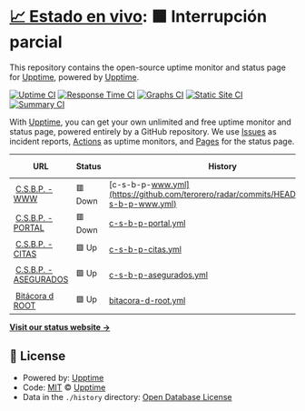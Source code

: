 # [📈 Estado en vivo](https://demo.upptime.js.org): <!--live status--> **🟧 Interrupción parcial**

This repository contains the open-source uptime monitor and status page for [Upptime](https://upptime.js.org), powered by [Upptime](https://github.com/upptime/upptime).

[![Uptime CI](https://github.com/terorero/radar/workflows/Uptime%20CI/badge.svg)](https://github.com/terorero/radar/actions?query=workflow%3A%22Uptime+CI%22)
[![Response Time CI](https://github.com/terorero/radar/workflows/Response%20Time%20CI/badge.svg)](https://github.com/terorero/radar/actions?query=workflow%3A%22Response+Time+CI%22)
[![Graphs CI](https://github.com/terorero/radar/workflows/Graphs%20CI/badge.svg)](https://github.com/terorero/radar/actions?query=workflow%3A%22Graphs+CI%22)
[![Static Site CI](https://github.com/terorero/radar/workflows/Static%20Site%20CI/badge.svg)](https://github.com/terorero/radar/actions?query=workflow%3A%22Static+Site+CI%22)
[![Summary CI](https://github.com/terorero/radar/workflows/Summary%20CI/badge.svg)](https://github.com/terorero/radar/actions?query=workflow%3A%22Summary+CI%22)

With [Upptime](https://upptime.js.org), you can get your own unlimited and free uptime monitor and status page, powered entirely by a GitHub repository. We use [Issues](https://github.com/upptime/upptime/issues) as incident reports, [Actions](https://github.com/terorero/radar/actions) as uptime monitors, and [Pages](https://demo.upptime.js.org) for the status page.

<!--start: status pages-->
<!-- This summary is generated by Upptime (https://github.com/upptime/upptime) -->
<!-- Do not edit this manually, your changes will be overwritten -->
<!-- prettier-ignore -->
| URL | Status | History | Response Time | Uptime |
| --- | ------ | ------- | ------------- | ------ |
| <img alt="" src="https://asegurados.csbp.com.bo/assets/img/favicon/favicon.png" height="13"> [C.S.B.P. - WWW](https://www.csbp.com.bo) | 🟥 Down | [c-s-b-p-www.yml](https://github.com/terorero/radar/commits/HEAD/history/c-s-b-p-www.yml) | <details><summary><img alt="Response time graph" src="./graphs/c-s-b-p-www/response-time-week.png" height="20"> 2984ms</summary><br><a href="https://monitor.soporte.eu.org/history/c-s-b-p-www"><img alt="Response time 2114" src="https://img.shields.io/endpoint?url=https%3A%2F%2Fraw.githubusercontent.com%2Fterorero%2Fradar%2FHEAD%2Fapi%2Fc-s-b-p-www%2Fresponse-time.json"></a><br><a href="https://monitor.soporte.eu.org/history/c-s-b-p-www"><img alt="24-hour response time 3813" src="https://img.shields.io/endpoint?url=https%3A%2F%2Fraw.githubusercontent.com%2Fterorero%2Fradar%2FHEAD%2Fapi%2Fc-s-b-p-www%2Fresponse-time-day.json"></a><br><a href="https://monitor.soporte.eu.org/history/c-s-b-p-www"><img alt="7-day response time 2984" src="https://img.shields.io/endpoint?url=https%3A%2F%2Fraw.githubusercontent.com%2Fterorero%2Fradar%2FHEAD%2Fapi%2Fc-s-b-p-www%2Fresponse-time-week.json"></a><br><a href="https://monitor.soporte.eu.org/history/c-s-b-p-www"><img alt="30-day response time 2114" src="https://img.shields.io/endpoint?url=https%3A%2F%2Fraw.githubusercontent.com%2Fterorero%2Fradar%2FHEAD%2Fapi%2Fc-s-b-p-www%2Fresponse-time-month.json"></a><br><a href="https://monitor.soporte.eu.org/history/c-s-b-p-www"><img alt="1-year response time 2114" src="https://img.shields.io/endpoint?url=https%3A%2F%2Fraw.githubusercontent.com%2Fterorero%2Fradar%2FHEAD%2Fapi%2Fc-s-b-p-www%2Fresponse-time-year.json"></a></details> | <details><summary><a href="https://monitor.soporte.eu.org/history/c-s-b-p-www">97.53%</a></summary><a href="https://monitor.soporte.eu.org/history/c-s-b-p-www"><img alt="All-time uptime 99.09%" src="https://img.shields.io/endpoint?url=https%3A%2F%2Fraw.githubusercontent.com%2Fterorero%2Fradar%2FHEAD%2Fapi%2Fc-s-b-p-www%2Fuptime.json"></a><br><a href="https://monitor.soporte.eu.org/history/c-s-b-p-www"><img alt="24-hour uptime 82.70%" src="https://img.shields.io/endpoint?url=https%3A%2F%2Fraw.githubusercontent.com%2Fterorero%2Fradar%2FHEAD%2Fapi%2Fc-s-b-p-www%2Fuptime-day.json"></a><br><a href="https://monitor.soporte.eu.org/history/c-s-b-p-www"><img alt="7-day uptime 97.53%" src="https://img.shields.io/endpoint?url=https%3A%2F%2Fraw.githubusercontent.com%2Fterorero%2Fradar%2FHEAD%2Fapi%2Fc-s-b-p-www%2Fuptime-week.json"></a><br><a href="https://monitor.soporte.eu.org/history/c-s-b-p-www"><img alt="30-day uptime 99.09%" src="https://img.shields.io/endpoint?url=https%3A%2F%2Fraw.githubusercontent.com%2Fterorero%2Fradar%2FHEAD%2Fapi%2Fc-s-b-p-www%2Fuptime-month.json"></a><br><a href="https://monitor.soporte.eu.org/history/c-s-b-p-www"><img alt="1-year uptime 99.09%" src="https://img.shields.io/endpoint?url=https%3A%2F%2Fraw.githubusercontent.com%2Fterorero%2Fradar%2FHEAD%2Fapi%2Fc-s-b-p-www%2Fuptime-year.json"></a></details>
| <img alt="" src="https://icons.duckduckgo.com/ip3/portal.csbp.com.bo.ico" height="13"> [C.S.B.P. - PORTAL](https://portal.csbp.com.bo) | 🟥 Down | [c-s-b-p-portal.yml](https://github.com/terorero/radar/commits/HEAD/history/c-s-b-p-portal.yml) | <details><summary><img alt="Response time graph" src="./graphs/c-s-b-p-portal/response-time-week.png" height="20"> 5580ms</summary><br><a href="https://monitor.soporte.eu.org/history/c-s-b-p-portal"><img alt="Response time 3819" src="https://img.shields.io/endpoint?url=https%3A%2F%2Fraw.githubusercontent.com%2Fterorero%2Fradar%2FHEAD%2Fapi%2Fc-s-b-p-portal%2Fresponse-time.json"></a><br><a href="https://monitor.soporte.eu.org/history/c-s-b-p-portal"><img alt="24-hour response time 6948" src="https://img.shields.io/endpoint?url=https%3A%2F%2Fraw.githubusercontent.com%2Fterorero%2Fradar%2FHEAD%2Fapi%2Fc-s-b-p-portal%2Fresponse-time-day.json"></a><br><a href="https://monitor.soporte.eu.org/history/c-s-b-p-portal"><img alt="7-day response time 5580" src="https://img.shields.io/endpoint?url=https%3A%2F%2Fraw.githubusercontent.com%2Fterorero%2Fradar%2FHEAD%2Fapi%2Fc-s-b-p-portal%2Fresponse-time-week.json"></a><br><a href="https://monitor.soporte.eu.org/history/c-s-b-p-portal"><img alt="30-day response time 3819" src="https://img.shields.io/endpoint?url=https%3A%2F%2Fraw.githubusercontent.com%2Fterorero%2Fradar%2FHEAD%2Fapi%2Fc-s-b-p-portal%2Fresponse-time-month.json"></a><br><a href="https://monitor.soporte.eu.org/history/c-s-b-p-portal"><img alt="1-year response time 3819" src="https://img.shields.io/endpoint?url=https%3A%2F%2Fraw.githubusercontent.com%2Fterorero%2Fradar%2FHEAD%2Fapi%2Fc-s-b-p-portal%2Fresponse-time-year.json"></a></details> | <details><summary><a href="https://monitor.soporte.eu.org/history/c-s-b-p-portal">96.41%</a></summary><a href="https://monitor.soporte.eu.org/history/c-s-b-p-portal"><img alt="All-time uptime 98.66%" src="https://img.shields.io/endpoint?url=https%3A%2F%2Fraw.githubusercontent.com%2Fterorero%2Fradar%2FHEAD%2Fapi%2Fc-s-b-p-portal%2Fuptime.json"></a><br><a href="https://monitor.soporte.eu.org/history/c-s-b-p-portal"><img alt="24-hour uptime 74.88%" src="https://img.shields.io/endpoint?url=https%3A%2F%2Fraw.githubusercontent.com%2Fterorero%2Fradar%2FHEAD%2Fapi%2Fc-s-b-p-portal%2Fuptime-day.json"></a><br><a href="https://monitor.soporte.eu.org/history/c-s-b-p-portal"><img alt="7-day uptime 96.41%" src="https://img.shields.io/endpoint?url=https%3A%2F%2Fraw.githubusercontent.com%2Fterorero%2Fradar%2FHEAD%2Fapi%2Fc-s-b-p-portal%2Fuptime-week.json"></a><br><a href="https://monitor.soporte.eu.org/history/c-s-b-p-portal"><img alt="30-day uptime 98.66%" src="https://img.shields.io/endpoint?url=https%3A%2F%2Fraw.githubusercontent.com%2Fterorero%2Fradar%2FHEAD%2Fapi%2Fc-s-b-p-portal%2Fuptime-month.json"></a><br><a href="https://monitor.soporte.eu.org/history/c-s-b-p-portal"><img alt="1-year uptime 98.66%" src="https://img.shields.io/endpoint?url=https%3A%2F%2Fraw.githubusercontent.com%2Fterorero%2Fradar%2FHEAD%2Fapi%2Fc-s-b-p-portal%2Fuptime-year.json"></a></details>
| <img alt="" src="https://icons.duckduckgo.com/ip3/citas.csbp.com.bo.ico" height="13"> [C.S.B.P. - CITAS](https://citas.csbp.com.bo) | 🟩 Up | [c-s-b-p-citas.yml](https://github.com/terorero/radar/commits/HEAD/history/c-s-b-p-citas.yml) | <details><summary><img alt="Response time graph" src="./graphs/c-s-b-p-citas/response-time-week.png" height="20"> 2362ms</summary><br><a href="https://monitor.soporte.eu.org/history/c-s-b-p-citas"><img alt="Response time 1547" src="https://img.shields.io/endpoint?url=https%3A%2F%2Fraw.githubusercontent.com%2Fterorero%2Fradar%2FHEAD%2Fapi%2Fc-s-b-p-citas%2Fresponse-time.json"></a><br><a href="https://monitor.soporte.eu.org/history/c-s-b-p-citas"><img alt="24-hour response time 3180" src="https://img.shields.io/endpoint?url=https%3A%2F%2Fraw.githubusercontent.com%2Fterorero%2Fradar%2FHEAD%2Fapi%2Fc-s-b-p-citas%2Fresponse-time-day.json"></a><br><a href="https://monitor.soporte.eu.org/history/c-s-b-p-citas"><img alt="7-day response time 2362" src="https://img.shields.io/endpoint?url=https%3A%2F%2Fraw.githubusercontent.com%2Fterorero%2Fradar%2FHEAD%2Fapi%2Fc-s-b-p-citas%2Fresponse-time-week.json"></a><br><a href="https://monitor.soporte.eu.org/history/c-s-b-p-citas"><img alt="30-day response time 1547" src="https://img.shields.io/endpoint?url=https%3A%2F%2Fraw.githubusercontent.com%2Fterorero%2Fradar%2FHEAD%2Fapi%2Fc-s-b-p-citas%2Fresponse-time-month.json"></a><br><a href="https://monitor.soporte.eu.org/history/c-s-b-p-citas"><img alt="1-year response time 1547" src="https://img.shields.io/endpoint?url=https%3A%2F%2Fraw.githubusercontent.com%2Fterorero%2Fradar%2FHEAD%2Fapi%2Fc-s-b-p-citas%2Fresponse-time-year.json"></a></details> | <details><summary><a href="https://monitor.soporte.eu.org/history/c-s-b-p-citas">98.16%</a></summary><a href="https://monitor.soporte.eu.org/history/c-s-b-p-citas"><img alt="All-time uptime 99.26%" src="https://img.shields.io/endpoint?url=https%3A%2F%2Fraw.githubusercontent.com%2Fterorero%2Fradar%2FHEAD%2Fapi%2Fc-s-b-p-citas%2Fuptime.json"></a><br><a href="https://monitor.soporte.eu.org/history/c-s-b-p-citas"><img alt="24-hour uptime 87.11%" src="https://img.shields.io/endpoint?url=https%3A%2F%2Fraw.githubusercontent.com%2Fterorero%2Fradar%2FHEAD%2Fapi%2Fc-s-b-p-citas%2Fuptime-day.json"></a><br><a href="https://monitor.soporte.eu.org/history/c-s-b-p-citas"><img alt="7-day uptime 98.16%" src="https://img.shields.io/endpoint?url=https%3A%2F%2Fraw.githubusercontent.com%2Fterorero%2Fradar%2FHEAD%2Fapi%2Fc-s-b-p-citas%2Fuptime-week.json"></a><br><a href="https://monitor.soporte.eu.org/history/c-s-b-p-citas"><img alt="30-day uptime 99.26%" src="https://img.shields.io/endpoint?url=https%3A%2F%2Fraw.githubusercontent.com%2Fterorero%2Fradar%2FHEAD%2Fapi%2Fc-s-b-p-citas%2Fuptime-month.json"></a><br><a href="https://monitor.soporte.eu.org/history/c-s-b-p-citas"><img alt="1-year uptime 99.26%" src="https://img.shields.io/endpoint?url=https%3A%2F%2Fraw.githubusercontent.com%2Fterorero%2Fradar%2FHEAD%2Fapi%2Fc-s-b-p-citas%2Fuptime-year.json"></a></details>
| <img alt="" src="https://icons.duckduckgo.com/ip3/asegurados.csbp.com.bo.ico" height="13"> [C.S.B.P. - ASEGURADOS](https://asegurados.csbp.com.bo) | 🟩 Up | [c-s-b-p-asegurados.yml](https://github.com/terorero/radar/commits/HEAD/history/c-s-b-p-asegurados.yml) | <details><summary><img alt="Response time graph" src="./graphs/c-s-b-p-asegurados/response-time-week.png" height="20"> 925ms</summary><br><a href="https://monitor.soporte.eu.org/history/c-s-b-p-asegurados"><img alt="Response time 682" src="https://img.shields.io/endpoint?url=https%3A%2F%2Fraw.githubusercontent.com%2Fterorero%2Fradar%2FHEAD%2Fapi%2Fc-s-b-p-asegurados%2Fresponse-time.json"></a><br><a href="https://monitor.soporte.eu.org/history/c-s-b-p-asegurados"><img alt="24-hour response time 1120" src="https://img.shields.io/endpoint?url=https%3A%2F%2Fraw.githubusercontent.com%2Fterorero%2Fradar%2FHEAD%2Fapi%2Fc-s-b-p-asegurados%2Fresponse-time-day.json"></a><br><a href="https://monitor.soporte.eu.org/history/c-s-b-p-asegurados"><img alt="7-day response time 925" src="https://img.shields.io/endpoint?url=https%3A%2F%2Fraw.githubusercontent.com%2Fterorero%2Fradar%2FHEAD%2Fapi%2Fc-s-b-p-asegurados%2Fresponse-time-week.json"></a><br><a href="https://monitor.soporte.eu.org/history/c-s-b-p-asegurados"><img alt="30-day response time 682" src="https://img.shields.io/endpoint?url=https%3A%2F%2Fraw.githubusercontent.com%2Fterorero%2Fradar%2FHEAD%2Fapi%2Fc-s-b-p-asegurados%2Fresponse-time-month.json"></a><br><a href="https://monitor.soporte.eu.org/history/c-s-b-p-asegurados"><img alt="1-year response time 682" src="https://img.shields.io/endpoint?url=https%3A%2F%2Fraw.githubusercontent.com%2Fterorero%2Fradar%2FHEAD%2Fapi%2Fc-s-b-p-asegurados%2Fresponse-time-year.json"></a></details> | <details><summary><a href="https://monitor.soporte.eu.org/history/c-s-b-p-asegurados">95.84%</a></summary><a href="https://monitor.soporte.eu.org/history/c-s-b-p-asegurados"><img alt="All-time uptime 98.56%" src="https://img.shields.io/endpoint?url=https%3A%2F%2Fraw.githubusercontent.com%2Fterorero%2Fradar%2FHEAD%2Fapi%2Fc-s-b-p-asegurados%2Fuptime.json"></a><br><a href="https://monitor.soporte.eu.org/history/c-s-b-p-asegurados"><img alt="24-hour uptime 70.87%" src="https://img.shields.io/endpoint?url=https%3A%2F%2Fraw.githubusercontent.com%2Fterorero%2Fradar%2FHEAD%2Fapi%2Fc-s-b-p-asegurados%2Fuptime-day.json"></a><br><a href="https://monitor.soporte.eu.org/history/c-s-b-p-asegurados"><img alt="7-day uptime 95.84%" src="https://img.shields.io/endpoint?url=https%3A%2F%2Fraw.githubusercontent.com%2Fterorero%2Fradar%2FHEAD%2Fapi%2Fc-s-b-p-asegurados%2Fuptime-week.json"></a><br><a href="https://monitor.soporte.eu.org/history/c-s-b-p-asegurados"><img alt="30-day uptime 98.56%" src="https://img.shields.io/endpoint?url=https%3A%2F%2Fraw.githubusercontent.com%2Fterorero%2Fradar%2FHEAD%2Fapi%2Fc-s-b-p-asegurados%2Fuptime-month.json"></a><br><a href="https://monitor.soporte.eu.org/history/c-s-b-p-asegurados"><img alt="1-year uptime 98.56%" src="https://img.shields.io/endpoint?url=https%3A%2F%2Fraw.githubusercontent.com%2Fterorero%2Fradar%2FHEAD%2Fapi%2Fc-s-b-p-asegurados%2Fuptime-year.json"></a></details>
| <img alt="" src="https://icons.duckduckgo.com/ip3/www.bitacoraroot.com.ico" height="13"> [Bitácora d ROOT](https://www.bitacoraroot.com) | 🟩 Up | [bitacora-d-root.yml](https://github.com/terorero/radar/commits/HEAD/history/bitacora-d-root.yml) | <details><summary><img alt="Response time graph" src="./graphs/bitacora-d-root/response-time-week.png" height="20"> 182ms</summary><br><a href="https://monitor.soporte.eu.org/history/bitacora-d-root"><img alt="Response time 166" src="https://img.shields.io/endpoint?url=https%3A%2F%2Fraw.githubusercontent.com%2Fterorero%2Fradar%2FHEAD%2Fapi%2Fbitacora-d-root%2Fresponse-time.json"></a><br><a href="https://monitor.soporte.eu.org/history/bitacora-d-root"><img alt="24-hour response time 157" src="https://img.shields.io/endpoint?url=https%3A%2F%2Fraw.githubusercontent.com%2Fterorero%2Fradar%2FHEAD%2Fapi%2Fbitacora-d-root%2Fresponse-time-day.json"></a><br><a href="https://monitor.soporte.eu.org/history/bitacora-d-root"><img alt="7-day response time 182" src="https://img.shields.io/endpoint?url=https%3A%2F%2Fraw.githubusercontent.com%2Fterorero%2Fradar%2FHEAD%2Fapi%2Fbitacora-d-root%2Fresponse-time-week.json"></a><br><a href="https://monitor.soporte.eu.org/history/bitacora-d-root"><img alt="30-day response time 177" src="https://img.shields.io/endpoint?url=https%3A%2F%2Fraw.githubusercontent.com%2Fterorero%2Fradar%2FHEAD%2Fapi%2Fbitacora-d-root%2Fresponse-time-month.json"></a><br><a href="https://monitor.soporte.eu.org/history/bitacora-d-root"><img alt="1-year response time 172" src="https://img.shields.io/endpoint?url=https%3A%2F%2Fraw.githubusercontent.com%2Fterorero%2Fradar%2FHEAD%2Fapi%2Fbitacora-d-root%2Fresponse-time-year.json"></a></details> | <details><summary><a href="https://monitor.soporte.eu.org/history/bitacora-d-root">100.00%</a></summary><a href="https://monitor.soporte.eu.org/history/bitacora-d-root"><img alt="All-time uptime 100.00%" src="https://img.shields.io/endpoint?url=https%3A%2F%2Fraw.githubusercontent.com%2Fterorero%2Fradar%2FHEAD%2Fapi%2Fbitacora-d-root%2Fuptime.json"></a><br><a href="https://monitor.soporte.eu.org/history/bitacora-d-root"><img alt="24-hour uptime 100.00%" src="https://img.shields.io/endpoint?url=https%3A%2F%2Fraw.githubusercontent.com%2Fterorero%2Fradar%2FHEAD%2Fapi%2Fbitacora-d-root%2Fuptime-day.json"></a><br><a href="https://monitor.soporte.eu.org/history/bitacora-d-root"><img alt="7-day uptime 100.00%" src="https://img.shields.io/endpoint?url=https%3A%2F%2Fraw.githubusercontent.com%2Fterorero%2Fradar%2FHEAD%2Fapi%2Fbitacora-d-root%2Fuptime-week.json"></a><br><a href="https://monitor.soporte.eu.org/history/bitacora-d-root"><img alt="30-day uptime 100.00%" src="https://img.shields.io/endpoint?url=https%3A%2F%2Fraw.githubusercontent.com%2Fterorero%2Fradar%2FHEAD%2Fapi%2Fbitacora-d-root%2Fuptime-month.json"></a><br><a href="https://monitor.soporte.eu.org/history/bitacora-d-root"><img alt="1-year uptime 100.00%" src="https://img.shields.io/endpoint?url=https%3A%2F%2Fraw.githubusercontent.com%2Fterorero%2Fradar%2FHEAD%2Fapi%2Fbitacora-d-root%2Fuptime-year.json"></a></details>

<!--end: status pages-->

[**Visit our status website →**](https://monitor.soporte.eu.org)

## 📄 License

- Powered by: [Upptime](https://github.com/upptime/upptime)
- Code: [MIT](./LICENSE) © [Upptime](https://upptime.js.org)
- Data in the `./history` directory: [Open Database License](https://opendatacommons.org/licenses/odbl/1-0/)
